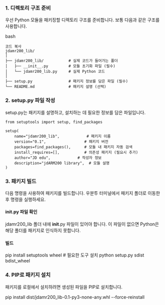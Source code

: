 ### 1. 디렉토리 구조 준비
우선 Python 모듈을 패키징할 디렉토리 구조를 준비합니다. 보통 다음과 같은 구조를 사용합니다.

bash
```
코드 복사
jdamr200_lib/
│
├── jdamr200_lib/           # 실제 코드가 들어가는 폴더
│   ├── __init__.py         # 모듈 초기화 파일 (필수)
│   └── jdamr200_lib.py     # 실제 Python 코드
│
├── setup.py                # 패키지 정보를 담은 파일 (필수)
└── README.md               # 패키지 설명 (선택)
```
### 2. setup.py 파일 작성
setup.py는 패키지를 설명하고, 설치하는 데 필요한 정보를 담은 파일입니다. 
```
from setuptools import setup, find_packages

setup(
    name="jdamr200_lib",            # 패키지 이름
    version="0.1",                 # 패키지 버전
    packages=find_packages(),      # 모듈 내 패키지 자동 검색
    install_requires=[],           # 의존성 패키지 (필요시 추가)
    author="JD edu",            # 작성자 정보
    description="jdARM200 library",  # 모듈 설명
)
```
### 3. 패키지 빌드
다음 명령을 사용하여 패키지를 빌드합니다. 우분투 터미널에서 패키지 폴더로 이동한 후 명령을 실행하세요.
#### __init__.py 파일 확인
jdamr200_lib 폴더 내에 __init__.py 파일이 있어야 합니다. 이 파일이 없으면 Python은 해당 폴더를 패키지로 인식하지 못합니다.
#### 빌드 
pip install setuptools wheel  # 필요한 도구 설치
python setup.py sdist bdist_wheel

### 4. PIP로 패키지 설치
패키지를 로컬에서 설치하려면 생성된 파일을 PIP로 설치합니다.

pip install dist/jdamr200_lib-0.1-py3-none-any.whl --force-reinstall



